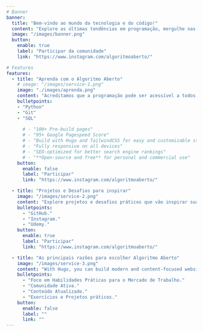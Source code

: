 ```yaml
---
# Banner
banner:
  title: "Bem-vindo ao mundo da tecnologia e do código!"
  content: "Explore as últimas tendências em programação, mergulhe nas tecnologias do amanhã e descubra como transformar ideias em realidade digital."
  image: "/images/banner.png"
  button:
    enable: true
    label: "Participar da comunidade"
    link: "https://www.instagram.com/algoritmoaberto/"

# Features
features:
  - title: "Aprenda com o Algoritmo Aberto"
    # image: "/images/service-1.png"
    image: "./images/aprenda.png"
    content: "Acreditamos que a programação pode ser acessível a todos. Oferecemos conteúdo didático, desde conceitos básicos até tópicos avançados, de maneira descomplicada."
    bulletpoints:
    - "Python"
    - "Git"
    - "SQL"
    
      # - "100+ Pre-build pages"
      # - "95+ Google Pagespeed Score"
      # - "Build with Hugo and TailwindCSS for easy and customizable styling"
      # - "Fully responsive on all devices"
      # - "SEO-optimized for better search engine rankings"
      # - "**Open-source and free** for personal and commercial use"
    button:
      enable: false
      label: "Participar"
      link: "https://www.instagram.com/algoritmoaberto/"

  - title: "Projetos e Desafios para inspirar"
    image: "/images/service-2.png"
    content: "Explore projetos e desafios práticos que vão inspirar sua jornada de aprendizado. Do básico ao avançado, você encontrará desafios que vão impulsionar o seu conhecimento em Python. Encontram-se nos sites:"
    bulletpoints:
      - "GitHub."
      - "Instagram."
      - "Udemy."
    button:
      enable: true
      label: "Participar"
      link: "https://www.instagram.com/algoritmoaberto/"

  - title: "As principais razões para escolher Algoritmo Aberto"
    image: "/images/service-3.png"
    content: "With Hugo, you can build modern and content-focused websites without sacrificing performance or ease of use."
    bulletpoints:
      - "Foco em Habilidades Práticas para o Mercado de Trabalho."
      - "Comunidade Ativa."
      - "Conteúdo Atualizado."
      - "Exercícios e Projetos práticos."
    button:
      enable: false
      label: ""
      link: ""
---
```

